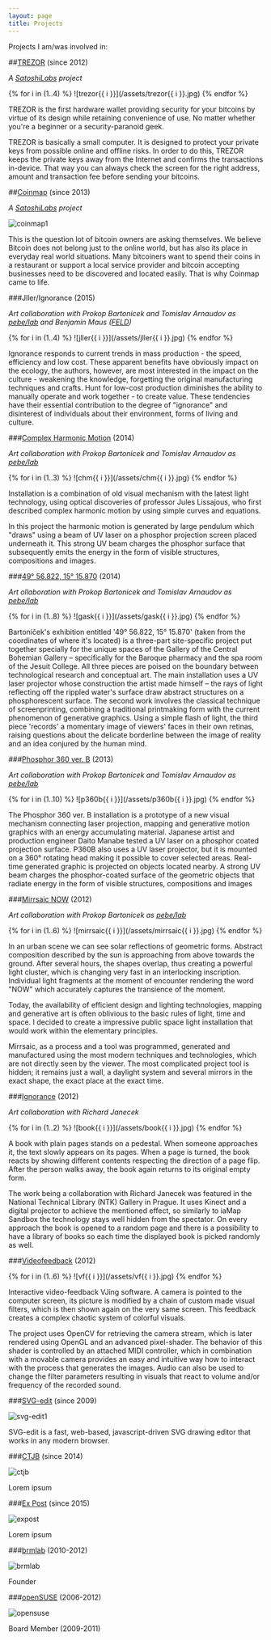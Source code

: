 ```yaml
---
layout: page
title: Projects
---
```


Projects I am/was involved in:

##[TREZOR](https://www.bitcointrezor.com/) (since 2012)

*A [SatoshiLabs](http://satoshilabs.com) project*

{% for i in (1..4) %}
![trezor{{ i }}](/assets/trezor{{ i }}.jpg)
{% endfor %}

TREZOR is the first hardware wallet providing security for your bitcoins by virtue of its design while retaining convenience of use. No matter whether you're a beginner or a security-paranoid geek.

TREZOR is basically a small computer. It is designed to protect your private keys from possible online and offline risks. In order to do this, TREZOR keeps the private keys away from the Internet and confirms the transactions in-device. That way you can always check the screen for the right address, amount and transaction fee before sending your bitcoins.

##[Coinmap](https://coinmap.org/) (since 2013)

*A [SatoshiLabs](http://satoshilabs.com) project*

![coinmap1](/assets/coinmap1.jpg)

This is the question lot of bitcoin owners are asking themselves. We believe Bitcoin does not belong just to the online world, but has also its place in everyday real world situations. Many bitcoiners want to spend their coins in a restaurant or support a local service provider and bitcoin accepting businesses need to be discovered and located easily. That is why Coinmap came to life.

###Jller/Ignorance (2015)

*Art collaboration with Prokop Bartonicek and Tomislav Arnaudov as [pebe/lab](http://www.pebe.cz/) and Benjamin Maus ([FELD](http://www.feld.is/))*

{% for i in (1..4) %}
![jller{{ i }}](/assets/jller{{ i }}.jpg)
{% endfor %}

Ignorance responds to current trends in mass production - the speed, efficiency and low cost. These apparent benefits have obviously impact on the ecology, the authors, however, are most interested in the impact on the culture - weakening the knowledge, forgetting the original manufacturing techniques and crafts. Hunt for low-cost production diminishes the ability to manually operate and work together - to create value. These tendencies have their essential contribution to the degree of "ignorance" and disinterest of individuals about their environment, forms of living and culture.

###[Complex Harmonic Motion](http://www.pebe.cz/lab/?p=3788) (2014)

*Art collaboration with Prokop Bartonicek and Tomislav Arnaudov as [pebe/lab](http://www.pebe.cz/)*

{% for i in (1..3) %}
![chm{{ i }}](/assets/chm{{ i }}.jpg)
{% endfor %}

Installation is a combination of old visual mechanism with the latest light technology, using optical discoveries of professor Jules Lissajous, who first described complex harmonic motion by using simple curves and equations.

In this project the harmonic motion is generated by large pendulum which "draws" using a beam of UV laser on a phosphor projection screen placed underneath it. This strong UV beam charges the phosphor surface that subsequently emits the energy in the form of visible structures, compositions and images.

###[49° 56.822, 15° 15.870](http://www.pebe.cz/lab/?p=3765) (2014)

*Art ollaboration with Prokop Bartonicek and Tomislav Arnaudov as [pebe/lab](http://www.pebe.cz/)*

{% for i in (1..8) %}
![gask{{ i }}](/assets/gask{{ i }}.jpg)
{% endfor %}

Bartoníček's exhibition entitled '49° 56.822, 15° 15.870' (taken from the coordinates of where it's located) is a three-part site-specific project put together specially for the unique spaces of the Gallery of the Central Bohemian Gallery – specifically for the Baroque pharmacy and the spa room of the Jesuit College. All three pieces are poised on the boundary between technological research and conceptual art. The main installation uses a UV laser projector whose construction the artist made himself – the rays of light reflecting off the rippled water's surface draw abstract structures on a phosphorescent surface. The second work involves the classical technique of screenprinting, combining a traditional printmaking form with the current phenomenon of generative graphics. Using a simple flash of light, the third piece 'records' a momentary image of viewers' faces in their own retinas, raising questions about the delicate borderline between the image of reality and an idea conjured by the human mind.

###[Phosphor 360 ver. B](http://www.pebe.cz/lab/?p=3737) (2013)

*Art collaboration with Prokop Bartonicek and Tomislav Arnaudov as [pebe/lab](http://www.pebe.cz/)*

{% for i in (1..10) %}
![p360b{{ i }}](/assets/p360b{{ i }}.jpg)
{% endfor %}

The Phosphor 360 ver. B installation is a prototype of a new visual mechanism connecting laser projection, mapping and generative motion graphics with an energy accumulating material. Japanese artist and production engineer Daito Manabe tested a UV laser on a phosphor coated projection surface. P360B also uses a UV laser projector, but it is mounted on a 360° rotating head making it possible to cover selected areas. Real-time generated graphic is projected on objects located nearby. A strong UV beam charges the phosphor-coated surface of the geometric objects that radiate energy in the form of visible structures, compositions and images

###[Mirrsaic NOW](http://www.pebe.cz/lab/?p=3744) (2012)

*Art collaboration with Prokop Bartonicek as [pebe/lab](http://www.pebe.cz/)*

{% for i in (1..6) %}
![mirrsaic{{ i }}](/assets/mirrsaic{{ i }}.jpg)
{% endfor %}

In an urban scene we can see solar reflections of geometric forms. Abstract composition described by the sun is approaching from above towards the ground. After several hours, the shapes overlap, thus creating a powerful light cluster, which is changing very fast in an interlocking inscription. Individual light fragments at the moment of encounter rendering the word "NOW" which accurately captures the transience of the moment.

Today, the availability of efficient design and lighting technologies, mapping and generative art is often oblivious to the basic rules of light, time and space. I decided to create a impressive public space light installation that would work within the elementary principles.

Mirrsaic, as a process and a tool was programmed, generated and manufactured using the most modern techniques and technologies, which are not directly seen by the viewer. The most complicated project tool is hidden; it remains just a wall, a daylight system and several mirrors in the exact shape, the exact place at the exact time.

###[Ignorance](http://richardjanecek.com/ignorance) (2012)

*Art collaboration with Richard Janecek*

{% for i in (1..2) %}
![book{{ i }}](/assets/book{{ i }}.jpg)
{% endfor %}

A book with plain pages stands on a pedestal. When someone approaches it, the text slowly appears on its pages. When a page is turned, the book reacts by showing different contents respecting the direction of a page flip. After the person walks away, the book again returns to its original empty form.

The work being a collaboration with Richard Janecek was featured in the National Technical Library (NTK) Gallery in Prague. It uses Kinect and a digital projector to achieve the mentioned effect, so similarly to iaMap Sandbox the technology stays well hidden from the spectator. On every approach the book is opened to a random page and there is a possibility to have a library of books so each time the displayed book is picked randomly as well.

###[Videofeedback](https://github.com/prusnak/videofeedback) (2012)

{% for i in (1..6) %}
![vf{{ i }}](/assets/vf{{ i }}.jpg)
{% endfor %}

Interactive video-feedback VJing software. A camera is pointed to the computer screen, its picture is modified by a chain of custom made visual filters, which is then shown again on the very same screen. This feedback creates a complex chaotic system of colorful visuals.

The project uses OpenCV for retrieving the camera stream, which is later rendered using OpenGL and an advanced pixel-shader. The behavior of this shader is controlled by an attached MIDI controller, which in combination with a movable camera provides an easy and intuitive way how to interact with the process that generates the images. Audio can also be used to change the filter parameters resulting in visuals that react to volume and/or frequency of the recorded sound.

###[SVG-edit](https://github.com/svg-edit/svgedit) (since 2009)

![svg-edit1](/assets/svg-edit1.png)

SVG-edit is a fast, web-based, javascript-driven SVG drawing editor that works in any modern browser.

###[CTJB](https://ctjb.net) (since 2014)

![ctjb](/assets/ctjb_logo.png)

Lorem ipsum

###[Ex Post](http://expost.space) (since 2015)

![expost](/assets/expost.png)

Lorem ipsum

###[brmlab](https://brmlab.cz/) (2010-2012)

![brmlab](/assets/brmlab.png)

Founder

###[openSUSE](https://www.opensuse.org) (2006-2012)

![opensuse](/assets/opensuse.png)

Board Member (2009-2011)
